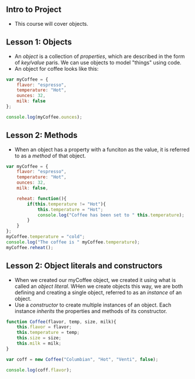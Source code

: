 ## Intro to Project
- This course will cover objects.

## Lesson 1: Objects
- An _object_ is a collection of _properties_, which are described in the form of _key/value_ paris.  We can use objects to model "things" using code.
- An object for coffee looks like this:
```javascript
var myCoffee = {
	flavor: "espresso",
	temperature: "Hot",
	ounces: 32,
	milk: false
};

console.log(myCoffee.ounces);
```

## Lesson 2: Methods
- When an object has a property with a funciton as the value, it is referred to as a _method_ of that object.
```javascript
var myCoffee = {
	flavor: "espresso",
	temperature: "Hot",
	ounces: 32,
	milk: false,

	reheat: function(){
		if(this.temperature != "Hot"){
			this.temperature = "Hot";
			console.log("Coffee has been set to " this.temperature);
		}
	}
};
myCoffee.temperature = "cold";
console.log("The coffee is " myCoffee.temperature);
myCoffee.reheat();
```

## Lesson 2: Object literals and constructors
- When we created our myCoffee object, we created it using what is called an _object literal_.  WHen we create objects this way, we are both defining and creating a single object, referred to as an _instance_ of an object.
- Use a _constructor_ to create multiple instances of an object.  Each instance _inherits_ the properties and methods of its constructor.
```javascript
function Coffee(flavor, temp, size, milk){
	this.flavor = flavor;
	this.temperature = temp;
	this.size = size;
	this.milk = milk;
}

var coff = new Coffee("Columbian", "Hot", "Venti", false);

console.log(coff.flavor);
```